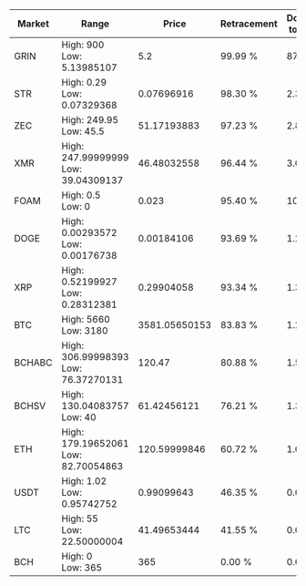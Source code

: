 | Market | Range | Price| Retracement | Doubles to 50% |
| --- | --- | --- | --- | --- |
| GRIN | High: 900<br />Low: 5.13985107 | 5.2 | 99.99 % | 87.03 |
| STR | High: 0.29<br />Low: 0.07329368 | 0.07696916 | 98.30 % | 2.36 |
| ZEC | High: 249.95<br />Low: 45.5 | 51.17193883 | 97.23 % | 2.89 |
| XMR | High: 247.99999999<br />Low: 39.04309137 | 46.48032558 | 96.44 % | 3.09 |
| FOAM | High: 0.5<br />Low: 0 | 0.023 | 95.40 % | 10.87 |
| DOGE | High: 0.00293572<br />Low: 0.00176738 | 0.00184106 | 93.69 % | 1.28 |
| XRP | High: 0.52199927<br />Low: 0.28312381 | 0.29904058 | 93.34 % | 1.35 |
| BTC | High: 5660<br />Low: 3180 | 3581.05650153 | 83.83 % | 1.23 |
| BCHABC | High: 306.99998393<br />Low: 76.37270131 | 120.47 | 80.88 % | 1.59 |
| BCHSV | High: 130.04083757<br />Low: 40 | 61.42456121 | 76.21 % | 1.38 |
| ETH | High: 179.19652061<br />Low: 82.70054863 | 120.59999846 | 60.72 % | 1.09 |
| USDT | High: 1.02<br />Low: 0.95742752 | 0.99099643 | 46.35 % | 0.00 |
| LTC | High: 55<br />Low: 22.50000004 | 41.49653444 | 41.55 % | 0.00 |
| BCH | High: 0<br />Low: 365 | 365 | 0.00 % | 0.00 |

